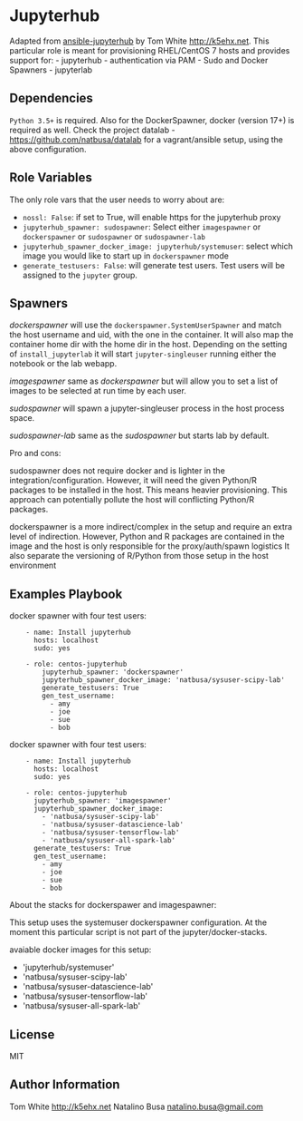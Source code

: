 Jupyterhub
===============

Adapted from [ansible-jupyterhub](https://github.com/jenkstom/ansible-jupyterhub) by Tom White <http://k5ehx.net>. 
This particular role is meant for provisioning RHEL/CentOS 7 hosts and provides support for:
    - jupyterhub
    - authentication via PAM
    - Sudo and Docker Spawners
    - jupyterlab

Dependencies
------------

`Python 3.5+` is required. Also for the DockerSpawner, docker (version 17+) is required as well.
Check the project datalab - https://github.com/natbusa/datalab for a vagrant/ansible setup, using the above configuration.

Role Variables
--------------

The only role vars that the user needs to worry about are:

- `nossl: False`: if set to True, will enable https for the jupyterhub proxy
- `jupyterhub_spawner: sudospawner`: Select either `imagespawner` or `dockerspawner` or `sudospawner` or `sudospawner-lab`
- `jupyterhub_spawner_docker_image: jupyterhub/systemuser`: select which image you would like to start up in `dockerspawner` mode
- `generate_testusers: False`: will generate test users. Test users will be assigned to the `jupyter` group.

Spawners
------------

*dockerspawner* will use the `dockerspawner.SystemUserSpawner` and match the host username and uid, with the one in the container.
It will also map the container home dir with the home dir in the host. Depending on the setting of `install_jupyterlab` it will start `jupyter-singleuser` running either the notebook or the lab webapp. 

*imagespawner* same as *dockerspawner* but will allow you to set a list of images to be selected at run time by each user.

*sudospawner* will spawn a jupyter-singleuser process in the host process space.

*sudospawner-lab* same as the *sudospawner* but starts lab by default.

Pro and cons:

sudospawner does not require docker and is lighter in the integration/configuration. 
However, it will need the given Python/R packages to be installed in the host. 
This means heavier provisioning. This approach can potentially pollute the host will conflicting Python/R packages.

dockerspawner is a more indirect/complex in the setup and require an extra level of indirection.
However, Python and R packages are contained in the image and the host is only responsible for the proxy/auth/spawn logistics
It also separate the versioning of R/Python from those setup in the host environment

Examples Playbook
----------------

docker spawner with four test users:

```
    - name: Install jupyterhub
      hosts: localhost
      sudo: yes
      
    - role: centos-jupyterhub
        jupyterhub_spawner: 'dockerspawner'
        jupyterhub_spawner_docker_image: 'natbusa/sysuser-scipy-lab'
        generate_testusers: True
        gen_test_username:
          - amy
          - joe
          - sue
          - bob
```

docker spawner with four test users:

```
    - name: Install jupyterhub
      hosts: localhost
      sudo: yes
      
    - role: centos-jupyterhub
      jupyterhub_spawner: 'imagespawner'
      jupyterhub_spawner_docker_image:
        - 'natbusa/sysuser-scipy-lab'
        - 'natbusa/sysuser-datascience-lab'
        - 'natbusa/sysuser-tensorflow-lab'
        - 'natbusa/sysuser-all-spark-lab'
      generate_testusers: True
      gen_test_username:
        - amy
        - joe
        - sue
        - bob
```

About the stacks for dockerspawer and imagespawner:

This setup uses the systemuser dockerspawner configuration. 
At the moment this particular script is not part of the jupyter/docker-stacks.
  
avaiable docker images for this setup:

- 'jupyterhub/systemuser'
- 'natbusa/sysuser-scipy-lab'
- 'natbusa/sysuser-datascience-lab'
- 'natbusa/sysuser-tensorflow-lab'
- 'natbusa/sysuser-all-spark-lab'    

License
-------

MIT

Author Information
------------------

Tom White <http://k5ehx.net>
Natalino Busa <natalino.busa@gmail.com>
